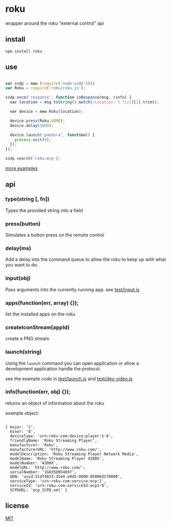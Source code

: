 roku
====

wrapper around the roku "external control" api

## install

`npm install roku`

## use

```javascript

var ssdp = new (require('node-ssdp'))()
var Roku = require('roku/roku.js');

ssdp.once('response', function inResponse(msg, rinfo) {
  var location = msg.toString().match(/Location: (.*)/i)[1].trim();

  var device = new Roku(location);

  device.press(Roku.HOME);
  device.delay(1000);

  device.launch('pandora', function() {
    process.exit(0);
  });
});

ssdp.search('roku:ecp');

```

[more examples](https://github.com/tmpvar/node-roku/tree/master/test)

## api

### type(string [, fn])

Types the provided string into a field

### press(button)

Simulates a button press on the remote control

### delay(ms)

Add a delay into the command queue to allow the roku to keep up with what you want to do.

### input(obj)

Pass arguments into the currently running app. see [test/input.js](https://github.com/tmpvar/node-roku/blob/master/test/input.js)

### apps(function(err, array) {});

list the installed apps on the roku

### createIconStream(appId)

create a PNG stream

### launch(string)

Using the `launch` command you can open application or allow a development application handle the protocol.

see the example code in [test/launch.js](https://github.com/tmpvar/node-roku/blob/master/test/launch.js) and [test/dev-video.js](https://github.com/tmpvar/node-roku/blob/master/test/dev-video.js)

### info(function(err, obj) {});

returns an object of information about the roku

example object:

```

{ major: '1',
  minor: '0',
  deviceType: 'urn:roku-com:device:player:1-0',
  friendlyName: 'Roku Streaming Player',
  manufacturer: 'Roku',
  manufacturerURL: 'http://www.roku.com/',
  modelDescription: 'Roku Streaming Player Network Media',
  modelName: 'Roku Streaming Player 4200X',
  modelNumber: '4200X',
  modelURL: 'http://www.roku.com/',
  serialNumber: '1GH35D054697',
  UDN: 'uuid:31474833-3544-a9d5-0000-05006d1f0000',
  serviceType: 'urn:roku-com:service:ecp:1',
  serviceId: 'urn:roku-com:serviceId:ecp1-0',
  SCPDURL: 'ecp_SCPD.xml' }

```


## license

[MIT](http://tmpvar.mit-license.org)
